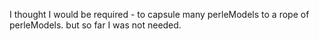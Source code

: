 I thought I would be required - to capsule many perleModels to a rope of perleModels. but so far I was not needed.
